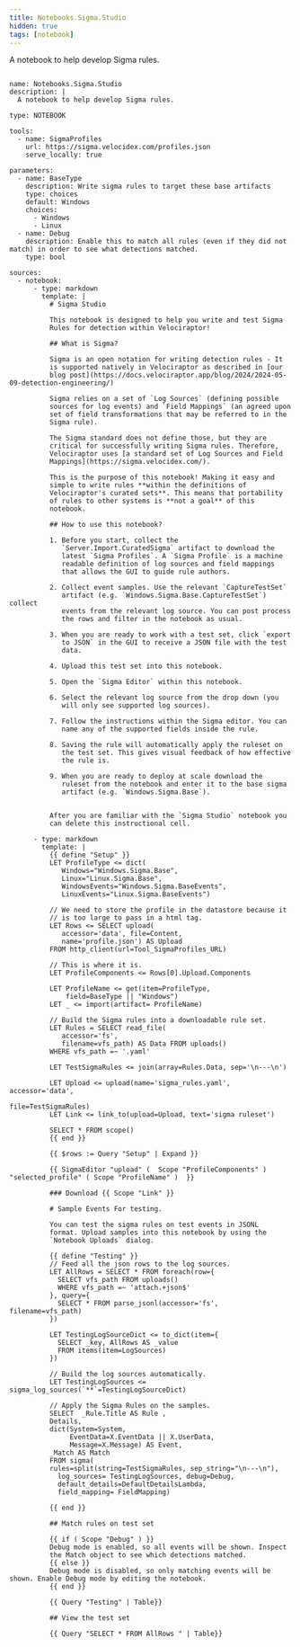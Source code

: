 ```yaml
---
title: Notebooks.Sigma.Studio
hidden: true
tags: [notebook]
---
```


A notebook to help develop Sigma rules.


<pre><code class="language-yaml">
name: Notebooks.Sigma.Studio
description: |
  A notebook to help develop Sigma rules.

type: NOTEBOOK

tools:
  - name: SigmaProfiles
    url: https://sigma.velocidex.com/profiles.json
    serve_locally: true

parameters:
  - name: BaseType
    description: Write sigma rules to target these base artifacts
    type: choices
    default: Windows
    choices:
      - Windows
      - Linux
  - name: Debug
    description: Enable this to match all rules (even if they did not match) in order to see what detections matched.
    type: bool

sources:
  - notebook:
      - type: markdown
        template: |
          # Sigma Studio

          This notebook is designed to help you write and test Sigma
          Rules for detection within Velociraptor!

          ## What is Sigma?

          Sigma is an open notation for writing detection rules - It
          is supported natively in Velociraptor as described in [our
          blog post](https://docs.velociraptor.app/blog/2024/2024-05-09-detection-engineering/)

          Sigma relies on a set of `Log Sources` (defining possible
          sources for log events) and `Field Mappings` (an agreed upon
          set of field transformations that may be referred to in the
          Sigma rule).

          The Sigma standard does not define those, but they are
          critical for successfully writing Sigma rules. Therefore,
          Velociraptor uses [a standard set of Log Sources and Field
          Mappings](https://sigma.velocidex.com/).

          This is the purpose of this notebook! Making it easy and
          simple to write rules **within the definitions of
          Velociraptor's curated sets**. This means that portability
          of rules to other systems is **not a goal** of this
          notebook.

          ## How to use this notebook?

          1. Before you start, collect the
             `Server.Import.CuratedSigma` artifact to download the
             latest `Sigma Profiles`. A `Sigma Profile` is a machine
             readable definition of log sources and field mappings
             that allows the GUI to guide rule authors.

          2. Collect event samples. Use the relevant `CaptureTestSet`
             artifact (e.g. `Windows.Sigma.Base.CaptureTestSet`) collect
             events from the relevant log source. You can post process
             the rows and filter in the notebook as usual.

          3. When you are ready to work with a test set, click `export
             to JSON` in the GUI to receive a JSON file with the test
             data.

          4. Upload this test set into this notebook.

          5. Open the `Sigma Editor` within this notebook.

          6. Select the relevant log source from the drop down (you
             will only see supported log sources).

          7. Follow the instructions within the Sigma editor. You can
             name any of the supported fields inside the rule.

          8. Saving the rule will automatically apply the ruleset on
             the test set. This gives visual feedback of how effective
             the rule is.

          9. When you are ready to deploy at scale download the
             ruleset from the notebook and enter it to the base sigma
             artifact (e.g. `Windows.Sigma.Base`).


          After you are familiar with the `Sigma Studio` notebook you
          can delete this instructional cell.

      - type: markdown
        template: |
          {{ define "Setup" }}
          LET ProfileType &lt;= dict(
             Windows="Windows.Sigma.Base",
             Linux="Linux.Sigma.Base",
             WindowsEvents="Windows.Sigma.BaseEvents",
             LinuxEvents="Linux.Sigma.BaseEvents")

          // We need to store the profile in the datastore because it
          // is too large to pass in a html tag.
          LET Rows &lt;= SELECT upload(
             accessor='data', file=Content,
             name='profile.json') AS Upload
          FROM http_client(url=Tool_SigmaProfiles_URL)

          // This is where it is.
          LET ProfileComponents &lt;= Rows[0].Upload.Components

          LET ProfileName &lt;= get(item=ProfileType,
              field=BaseType || "Windows")
          LET _ &lt;= import(artifact= ProfileName)

          // Build the Sigma rules into a downloadable rule set.
          LET Rules = SELECT read_file(
             accessor='fs',
             filename=vfs_path) AS Data FROM uploads()
          WHERE vfs_path =~ '.yaml'

          LET TestSigmaRules &lt;= join(array=Rules.Data, sep='\n---\n')

          LET Upload &lt;= upload(name='sigma_rules.yaml', accessor='data',
                                                        file=TestSigmaRules)
          LET Link &lt;= link_to(upload=Upload, text='sigma ruleset')

          SELECT * FROM scope()
          {{ end }}

          {{ $rows := Query "Setup" | Expand }}

          {{ SigmaEditor "upload" (  Scope "ProfileComponents" )  "selected_profile" ( Scope "ProfileName" )  }}

          ### Download {{ Scope "Link" }}

          # Sample Events For testing.

          You can test the sigma rules on test events in JSONL
          format. Upload samples into this notebook by using the
          `Notebook Uploads` dialog.

          {{ define "Testing" }}
          // Feed all the json rows to the log sources.
          LET AllRows = SELECT * FROM foreach(row={
            SELECT vfs_path FROM uploads()
            WHERE vfs_path =~ 'attach.+json$'
          }, query={
            SELECT * FROM parse_jsonl(accessor='fs', filename=vfs_path)
          })

          LET TestingLogSourceDict &lt;= to_dict(item={
            SELECT _key, AllRows AS _value
            FROM items(item=LogSources)
          })

          // Build the log sources automatically.
          LET TestingLogSources &lt;= sigma_log_sources(`**`=TestingLogSourceDict)

          // Apply the Sigma Rules on the samples.
          SELECT  _Rule.Title AS Rule ,
          Details,
          dict(System=System,
               EventData=X.EventData || X.UserData,
               Message=X.Message) AS Event,
          _Match AS Match
          FROM sigma(
          rules=split(string=TestSigmaRules, sep_string="\n---\n"),
            log_sources= TestingLogSources, debug=Debug,
            default_details=DefaultDetailsLambda,
            field_mapping= FieldMapping)

          {{ end }}

          ## Match rules on test set

          {{ if ( Scope "Debug" ) }}
          Debug mode is enabled, so all events will be shown. Inspect
          the Match object to see which detections matched.
          {{ else }}
          Debug mode is disabled, so only matching events will be shown. Enable Debug mode by editing the notebook.
          {{ end }}

          {{ Query "Testing" | Table}}

          ## View the test set

          {{ Query "SELECT * FROM AllRows " | Table}}

</code></pre>

